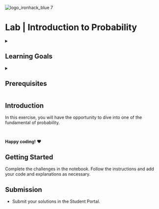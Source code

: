 ![logo_ironhack_blue 7](https://user-images.githubusercontent.com/23629340/40541063-a07a0a8a-601a-11e8-91b5-2f13e4e6b441.png)


# Lab | Introduction to Probability

<details>
  <summary>
   <h2>Learning Goals</h2>
  </summary>

  This exercise allows you to practice and apply the concepts and techniques taught in class. 

  Upon completion of this exercise, you will be able to:
  
  - Identify different probabilities distributions.
  - Calculate pmf/cdf for given problems.
  
  <br>
  <hr> 

</details>

<details>
  <summary>
   <h2>Prerequisites</h2>
  </summary>
Before this starting this lab, you should have learnt about:

- Basic Probabilities concepts.
- Understand difference between distributions and where/how to apply them in a business context.

  <br>
  <hr> 

</details>

## Introduction

In this exercise, you will have the opportunity to dive into one of the fundamental of probability.

<br>

**Happy coding!** :heart:




## Getting Started

Complete the challenges in the notebook. Follow the instructions and add your code and explanations as necessary.


## Submission

- Submit your solutions in the Student Portal.

